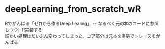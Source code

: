 # deepLearning_from_scratch_wR
Rでがんばる「ゼロから作るDeep Learing」 -- なるべく元の本のコードに参照しつつ、R実装する  
細かい処理はだいぶん変わってしまった、コア部分は元本を準拠でトレースをがんばる
